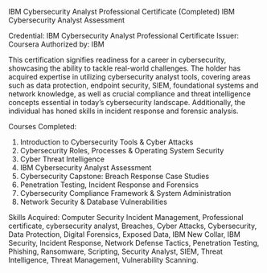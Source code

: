 IBM Cybersecurity Analyst Professional Certificate (Completed)
IBM Cybersecurity Analyst Assessment

Credential: IBM Cybersecurity Analyst Professional Certificate
Issuer: Coursera
Authorized by: IBM

This certification signifies readiness for a career in cybersecurity, showcasing the ability to tackle real-world challenges. The holder has acquired expertise in utilizing cybersecurity analyst tools, covering areas such as data protection, endpoint security, SIEM, foundational systems and network knowledge, as well as crucial compliance and threat intelligence concepts essential in today’s cybersecurity landscape. Additionally, the individual has honed skills in incident response and forensic analysis.

Courses Completed:
1. Introduction to Cybersecurity Tools & Cyber Attacks
2. Cybersecurity Roles, Processes & Operating System Security
3. Cyber Threat Intelligence
4. IBM Cybersecurity Analyst Assessment
5. Cybersecurity Capstone: Breach Response Case Studies
6. Penetration Testing, Incident Response and Forensics
7. Cybersecurity Compliance Framework & System Administration
8. Network Security & Database Vulnerabilities

Skills Acquired:
Computer Security Incident Management, Professional certificate, cybersecurity analyst, Breaches, Cyber Attacks, Cybersecurity, Data Protection, Digital Forensics, Exposed Data, IBM New Collar, IBM Security, Incident Response, Network Defense Tactics, Penetration Testing, Phishing, Ransomware, Scripting, Security Analyst, SIEM, Threat Intelligence, Threat Management, Vulnerability Scanning.
